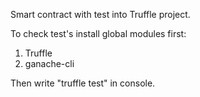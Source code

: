Smart contract with test into Truffle project.

To check test's install global modules first:
1. Truffle
2. ganache-cli

Then write "truffle test" in console.
